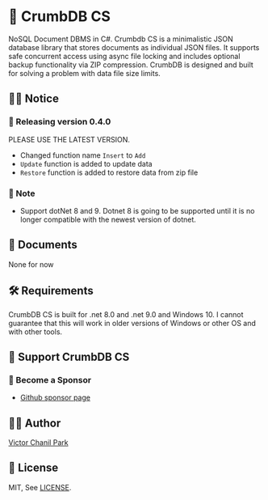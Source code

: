# 🥇 CrumbDB CS
NoSQL Document DBMS in C#. Crumbdb CS is a minimalistic JSON database library that stores documents as individual JSON files. It supports safe concurrent access using async file locking and includes optional backup functionality via ZIP compression. CrumbDB is designed and built for solving a problem with data file size limits.

## 👨‍🏫 Notice

### 🎉 Releasing version 0.4.0
PLEASE USE THE LATEST VERSION.
- Changed function name `Insert` to `Add`
- `Update` function is added to update data
- `Restore` function is added to restore data from zip file

### 📢 Note
- Support dotNet 8 and 9. Dotnet 8 is going to be supported until it is no longer compatible with the newest version of dotnet.

## 📖 Documents
None for now

## 🛠 Requirements

CrumbDB CS is built for .net 8.0 and .net 9.0 and Windows 10. I cannot guarantee that this will work in older versions of Windows or other OS and with other tools.

## 💪 Support CrumbDB CS

### 👼 Become a Sponsor

- [Github sponsor page](https://github.com/sponsors/opdev1004)

## 👨‍💻 Author

[Victor Chanil Park](https://github.com/opdev1004)

## 💯 License

MIT, See [LICENSE](./LICENSE).
